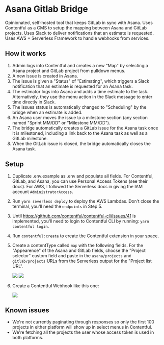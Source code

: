 # Asana Gitlab Bridge

Opinionated, self-hosted tool that keeps GitLab in sync with Asana.  Uses Contentful as a CMS to setup the mapping between Asana and GitLab projects.  Uses Slack to deliver notifications that an estimate is requested.  Uses AWS + Serverless Framework to handle webhooks from services.

## How it works

1. Admin logs into Contentful and creates a new "Map" by selecting a Asana project and GitLab project from pulldown menus.
2. A new issue is created in Asana.
3. The issue is given a "Status" of "Estimating", which triggers a Slack notification that an estimate is requested for an Asana task.
4. The estimator logs into Asana and adds a time estimate to the task.  Alternatively, they use the menu action in the Slack message to enter time directly in Slack.
5. The issues status is automatically changed to "Scheduling" by the bridge when an estimate is added.
6. An Asana user moves the issue to a milestone section (any section named "Sprint MM/DD" or "Milestone MM/DD").
7. The bridge automatically creates a GitLab issue for the Asana task once it is milestoned, including a link back to the Asana task as well as a GitLab milestone.
8. When the GitLab issue is closed, the bridge automatically closes the Asana task.

## Setup

1. Duplicate .env.example as .env and populate all fields.  For Contentful, GitLab, and Asana, you can use Personal Access Tokens (see their docs).  For AWS, I followed the Serverless docs in giving the IAM account `AdministratorAccess`.

2. Run `yarn severless deploy` to deploy the AWS Lambdas.  Don't close the terminal, you'll need the `endpoints` in Step 5.

3. Until https://github.com/contentful/contentful-cli/issues/41 is implemented, you'll need to login to Contentful CLI by running: `yarn contentful login`.

4. Run `contentful:create` to create the Contentful extension in your space.

5. Create a contentType called `map` with the following fields.  For the "Appearence" of the Asana and GitLab fields, choose the "Project selector" custom field and paste in the `asana/projects` and `gitlab/projects` URLs from the Serverless output for the "Project list URL". 

	![](http://yo.bkwld.com/8039e7d3b7bb/Image%202018-11-07%20at%209.59.33%20AM.png)
	![](http://yo.bkwld.com/246460d84853/Image%202018-11-07%20at%2010.04.23%20AM.png)

6. Create a Contentful Webhook like this one:

	![](http://yo.bkwld.com/fcd1c63f33f9/Image%202018-11-07%20at%201.07.32%20PM.png)

## Known issues

- We're not currently paginating through responses so only the first 100 projects in either platform will show up in select menus in Contentful.
- We're fetching all the projects the user whose access token is used in both platforms.